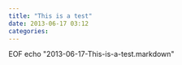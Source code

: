 ```yaml
---
title: "This is a test"
date: 2013-06-17 03:12
categories:
---
```

EOF 
echo "2013-06-17-This-is-a-test.markdown"
